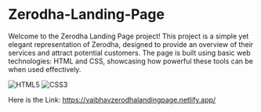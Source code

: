 # Zerodha-Landing-Page

Welcome to the Zerodha Landing Page project! This project is a simple yet elegant representation of Zerodha, designed to provide an overview of their services and attract potential customers. The page is built using basic web technologies: HTML and CSS, showcasing how powerful these tools can be when used effectively.

![HTML5](https://img.shields.io/badge/-HTML5-E34F26?style=flat&logo=html5&logoColor=white)
![CSS3](https://img.shields.io/badge/-CSS3-1572B6?style=flat&logo=css3&logoColor=white)

Here is the Link: https://vaibhavzerodhalandingpage.netlify.app/
